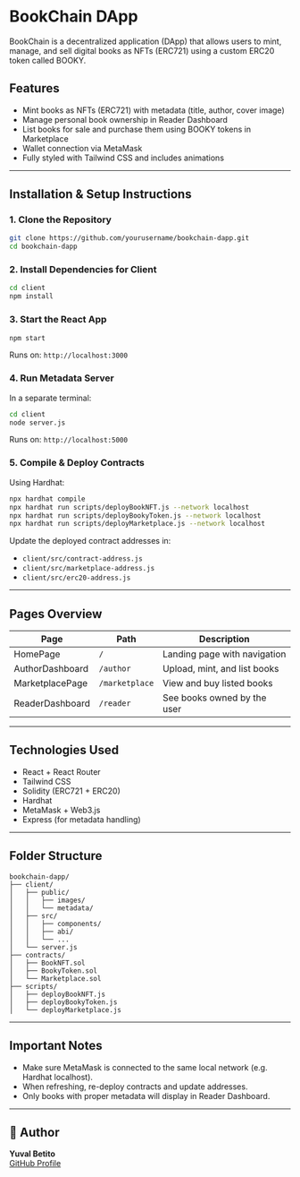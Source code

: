 # BookChain DApp

BookChain is a decentralized application (DApp) that allows users to mint, manage, and sell digital books as NFTs (ERC721) using a custom ERC20 token called BOOKY.

## Features

* Mint books as NFTs (ERC721) with metadata (title, author, cover image)
* Manage personal book ownership in Reader Dashboard
* List books for sale and purchase them using BOOKY tokens in Marketplace
* Wallet connection via MetaMask
* Fully styled with Tailwind CSS and includes animations

---

## Installation & Setup Instructions

### 1. Clone the Repository

```bash
git clone https://github.com/yourusername/bookchain-dapp.git
cd bookchain-dapp
```

### 2. Install Dependencies for Client

```bash
cd client
npm install
```

### 3. Start the React App

```bash
npm start
```

Runs on: `http://localhost:3000`

### 4. Run Metadata Server

In a separate terminal:

```bash
cd client
node server.js
```

Runs on: `http://localhost:5000`

### 5. Compile & Deploy Contracts

Using Hardhat:

```bash
npx hardhat compile
npx hardhat run scripts/deployBookNFT.js --network localhost
npx hardhat run scripts/deployBookyToken.js --network localhost
npx hardhat run scripts/deployMarketplace.js --network localhost
```

Update the deployed contract addresses in:

* `client/src/contract-address.js`
* `client/src/marketplace-address.js`
* `client/src/erc20-address.js`

---

## Pages Overview

| Page            | Path           | Description                  |
| --------------- | -------------- | ---------------------------- |
| HomePage        | `/`            | Landing page with navigation |
| AuthorDashboard | `/author`      | Upload, mint, and list books |
| MarketplacePage | `/marketplace` | View and buy listed books    |
| ReaderDashboard | `/reader`      | See books owned by the user  |

---

## Technologies Used

* React + React Router
* Tailwind CSS
* Solidity (ERC721 + ERC20)
* Hardhat
* MetaMask + Web3.js
* Express (for metadata handling)

---

## Folder Structure

```
bookchain-dapp/
├── client/
│   ├── public/
│   │   ├── images/
│   │   └── metadata/
│   ├── src/
│   │   ├── components/
│   │   ├── abi/
│   │   └── ...
│   └── server.js
├── contracts/
│   ├── BookNFT.sol
│   ├── BookyToken.sol
│   └── Marketplace.sol
├── scripts/
│   ├── deployBookNFT.js
│   ├── deployBookyToken.js
│   └── deployMarketplace.js
```

---

## Important Notes

* Make sure MetaMask is connected to the same local network (e.g. Hardhat localhost).
* When refreshing, re-deploy contracts and update addresses.
* Only books with proper metadata will display in Reader Dashboard.

---



## 👤 Author

**Yuval Betito**  
[GitHub Profile](https://github.com/Yuval-Betito)
